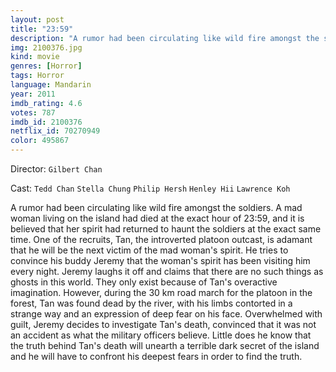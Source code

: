 ```yaml
---
layout: post
title: "23:59"
description: "A rumor had been circulating like wild fire amongst the soldiers. A mad woman living on the island had died at the exact hour of 23:59, and it is believed that her spirit had returned to haunt the soldiers at the exact same time. One of the recruits, Tan, the introverted platoon outcast, is adamant that he will be the next victim of the mad woman's spirit. He tries to convince his buddy Jeremy that the woman's spirit has been visiting him every night. Jeremy la.."
img: 2100376.jpg
kind: movie
genres: [Horror]
tags: Horror 
language: Mandarin
year: 2011
imdb_rating: 4.6
votes: 787
imdb_id: 2100376
netflix_id: 70270949
color: 495867
---
```

Director: `Gilbert Chan`  

Cast: `Tedd Chan` `Stella Chung` `Philip Hersh` `Henley Hii` `Lawrence Koh` 

A rumor had been circulating like wild fire amongst the soldiers. A mad woman living on the island had died at the exact hour of 23:59, and it is believed that her spirit had returned to haunt the soldiers at the exact same time. One of the recruits, Tan, the introverted platoon outcast, is adamant that he will be the next victim of the mad woman's spirit. He tries to convince his buddy Jeremy that the woman's spirit has been visiting him every night. Jeremy laughs it off and claims that there are no such things as ghosts in this world. They only exist because of Tan's overactive imagination. However, during the 30 km road march for the platoon in the forest, Tan was found dead by the river, with his limbs contorted in a strange way and an expression of deep fear on his face. Overwhelmed with guilt, Jeremy decides to investigate Tan's death, convinced that it was not an accident as what the military officers believe. Little does he know that the truth behind Tan's death will unearth a terrible dark secret of the island and he will have to confront his deepest fears in order to find the truth.